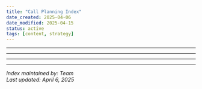 ```yaml
---
title: "Call Planning Index"
date_created: 2025-04-06
date_modified: 2025-04-15
status: active
tags: [content, strategy]
---
```


---

---

---

---


*Index maintained by: Team*  
*Last updated: April 6, 2025*
